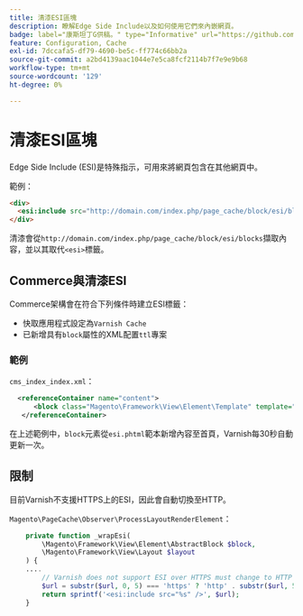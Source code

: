 ```yaml
---
title: 清漆ESI區塊
description: 瞭解Edge Side Include以及如何使用它們來內嵌網頁。
badge: label="康斯坦丁G供稿。" type="Informative" url="https://github.com/goivvy" tooltip="康斯坦丁G."
feature: Configuration, Cache
exl-id: 7dccafa5-df79-4690-be5c-ff774c66bb2a
source-git-commit: a2bd4139aac1044e7e5ca8fcf2114b7f7e9e9b68
workflow-type: tm+mt
source-wordcount: '129'
ht-degree: 0%

---
```


# 清漆ESI區塊

Edge Side Include (ESI)是特殊指示，可用來將網頁包含在其他網頁中。

範例：

```html
<div>
  <esi:include src="http://domain.com/index.php/page_cache/block/esi/blocks"/>
</div>
```

清漆會從`http://domain.com/index.php/page_cache/block/esi/blocks`擷取內容，並以其取代`<esi>`標籤。

## Commerce與清漆ESI

Commerce架構會在符合下列條件時建立ESI標籤：

- 快取應用程式設定為`Varnish Cache`
- 已新增具有`block`屬性的XML配置`ttl`專案

### 範例

`cms_index_index.xml`：

```xml
  <referenceContainer name="content">
      <block class="Magento\Framework\View\Element\Template" template="Magento_Paypal::esi.phtml" ttl="30"/>
   </referenceContainer>
```

在上述範例中，`block`元素從`esi.phtml`範本新增內容至首頁，Varnish每30秒自動更新一次。

## 限制

目前Varnish不支援HTTPS上的ESI，因此會自動切換至HTTP。

`Magento\PageCache\Observer\ProcessLayoutRenderElement`：

```php
    private function _wrapEsi(
        \Magento\Framework\View\Element\AbstractBlock $block,
        \Magento\Framework\View\Layout $layout
    ) {
    ....
        // Varnish does not support ESI over HTTPS must change to HTTP
        $url = substr($url, 0, 5) === 'https' ? 'http' . substr($url, 5) : $url;
        return sprintf('<esi:include src="%s" />', $url);
    }
```
